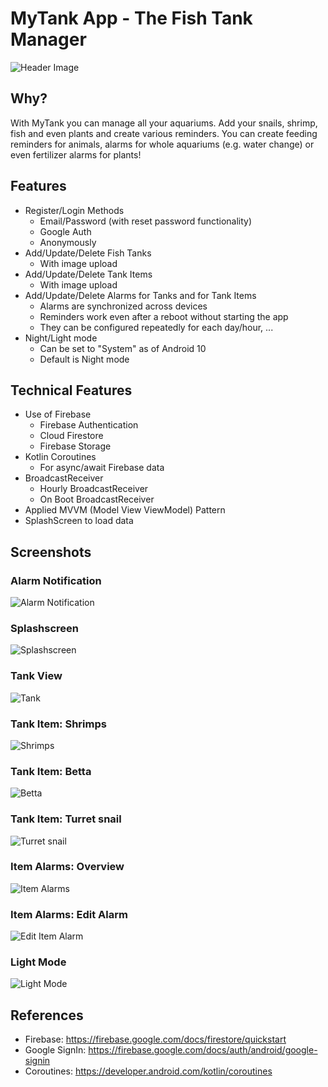 # MyTank App - The Fish Tank Manager
![Header Image](assets/header.png)

## Why?
With MyTank you can manage all your aquariums. Add your snails, shrimp, fish and even plants and create various reminders.
You can create feeding reminders for animals, alarms for whole aquariums (e.g. water change) or even fertilizer alarms for plants!

## Features
- Register/Login Methods
    - Email/Password (with reset password functionality)
    - Google Auth
    - Anonymously
- Add/Update/Delete Fish Tanks
    - With image upload
- Add/Update/Delete Tank Items
    - With image upload
- Add/Update/Delete Alarms for Tanks and for Tank Items
    - Alarms are synchronized across devices
    - Reminders work even after a reboot without starting the app
    - They can be configured repeatedly for each day/hour, ...
- Night/Light mode
    - Can be set to "System" as of Android 10
    - Default is Night mode

## Technical Features
- Use of Firebase
    - Firebase Authentication
    - Cloud Firestore
    - Firebase Storage
- Kotlin Coroutines
    - For async/await Firebase data
- BroadcastReceiver
    - Hourly BroadcastReceiver
    - On Boot BroadcastReceiver
- Applied MVVM (Model View ViewModel) Pattern
- SplashScreen to load data

## Screenshots
### Alarm Notification
![Alarm Notification](readme-assets/alarm-notification.jpg)

### Splashscreen
![Splashscreen](readme-assets/splashscreen.jpg)

### Tank View
![Tank](readme-assets/screen-5.jpg)

### Tank Item: Shrimps
![Shrimps](readme-assets/screen-1.jpg)

### Tank Item: Betta
![Betta](readme-assets/screen-3.jpg)

### Tank Item: Turret snail
![Turret snail](readme-assets/screen-4.jpg)

### Item Alarms: Overview
![Item Alarms](readme-assets/screen-6.jpg)

### Item Alarms: Edit Alarm
![Edit Item Alarm](readme-assets/screen-2.jpg)

### Light Mode
![Light Mode](readme-assets/screen-7.jpg)

## References
- Firebase: https://firebase.google.com/docs/firestore/quickstart
- Google SignIn: https://firebase.google.com/docs/auth/android/google-signin
- Coroutines: https://developer.android.com/kotlin/coroutines